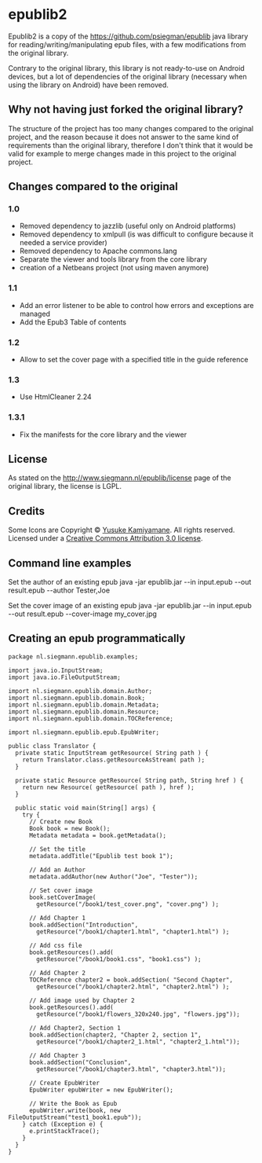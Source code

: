 # epublib2
Epublib2 is a copy of the https://github.com/psiegman/epublib java library for reading/writing/manipulating epub files, with
a few modifications from the original library.

Contrary to the original library, this library is not ready-to-use on Android devices, but a lot of dependencies
of the original library (necessary when using the library on Android) have been removed.

## Why not having just forked the original library?
The structure of the project has too many changes compared to the original project, and the reason because it does not answer to the same kind of requirements than the original library, therefore I don't think that it would be valid for example to merge changes made in  this project to the original project.

## Changes compared to the original
### 1.0
* Removed dependency to jazzlib (useful only on Android platforms)
* Removed dependency to xmlpull (is was difficult to configure because it needed a service provider)
* Removed dependency to Apache commons.lang
* Separate the viewer and tools library from the core library
* creation of a Netbeans project (not using maven anymore) 

### 1.1
* Add an error listener to be able to control how errors and exceptions are managed
* Add the Epub3 Table of contents

### 1.2
* Allow to set the cover page with a specified title in the guide reference

### 1.3
* Use HtmlCleaner 2.24

### 1.3.1
* Fix the manifests for the core library and the viewer

## License
As stated on the http://www.siegmann.nl/epublib/license page of the original library, the license is LGPL.

## Credits
Some Icons are Copyright © <a href="http://p.yusukekamiyamane.com/">Yusuke Kamiyamane</a>. All rights reserved. 
Licensed under a <a href="http://creativecommons.org/licenses/by/3.0/">Creative Commons Attribution 3.0 license</a>.

## Command line examples

Set the author of an existing epub
	java -jar epublib.jar --in input.epub --out result.epub --author Tester,Joe

Set the cover image of an existing epub
	java -jar epublib.jar --in input.epub --out result.epub --cover-image my_cover.jpg

## Creating an epub programmatically

	package nl.siegmann.epublib.examples;

	import java.io.InputStream;
	import java.io.FileOutputStream;
	 
	import nl.siegmann.epublib.domain.Author;
	import nl.siegmann.epublib.domain.Book;
	import nl.siegmann.epublib.domain.Metadata;
	import nl.siegmann.epublib.domain.Resource;
	import nl.siegmann.epublib.domain.TOCReference;
	
	import nl.siegmann.epublib.epub.EpubWriter;
	 
	public class Translator {
	  private static InputStream getResource( String path ) {
	    return Translator.class.getResourceAsStream( path );
	  }
	
	  private static Resource getResource( String path, String href ) {
	    return new Resource( getResource( path ), href );
	  }
	
	  public static void main(String[] args) {
	    try {
	      // Create new Book
	      Book book = new Book();
	      Metadata metadata = book.getMetadata();
	       
	      // Set the title
	      metadata.addTitle("Epublib test book 1");
	       
	      // Add an Author
	      metadata.addAuthor(new Author("Joe", "Tester"));
	       
	      // Set cover image
	      book.setCoverImage(
	        getResource("/book1/test_cover.png", "cover.png") );
	       
	      // Add Chapter 1
	      book.addSection("Introduction",
	        getResource("/book1/chapter1.html", "chapter1.html") );
	       
	      // Add css file
	      book.getResources().add(
	        getResource("/book1/book1.css", "book1.css") );
	       
	      // Add Chapter 2
	      TOCReference chapter2 = book.addSection( "Second Chapter",
	        getResource("/book1/chapter2.html", "chapter2.html") );
	       
	      // Add image used by Chapter 2
	      book.getResources().add(
	        getResource("/book1/flowers_320x240.jpg", "flowers.jpg"));
	       
	      // Add Chapter2, Section 1
	      book.addSection(chapter2, "Chapter 2, section 1",
	        getResource("/book1/chapter2_1.html", "chapter2_1.html"));
	       
	      // Add Chapter 3
	      book.addSection("Conclusion",
	        getResource("/book1/chapter3.html", "chapter3.html"));
	       
	      // Create EpubWriter
	      EpubWriter epubWriter = new EpubWriter();
	       
	      // Write the Book as Epub
	      epubWriter.write(book, new FileOutputStream("test1_book1.epub"));
	    } catch (Exception e) {
	      e.printStackTrace();
	    }
	  }
	}

